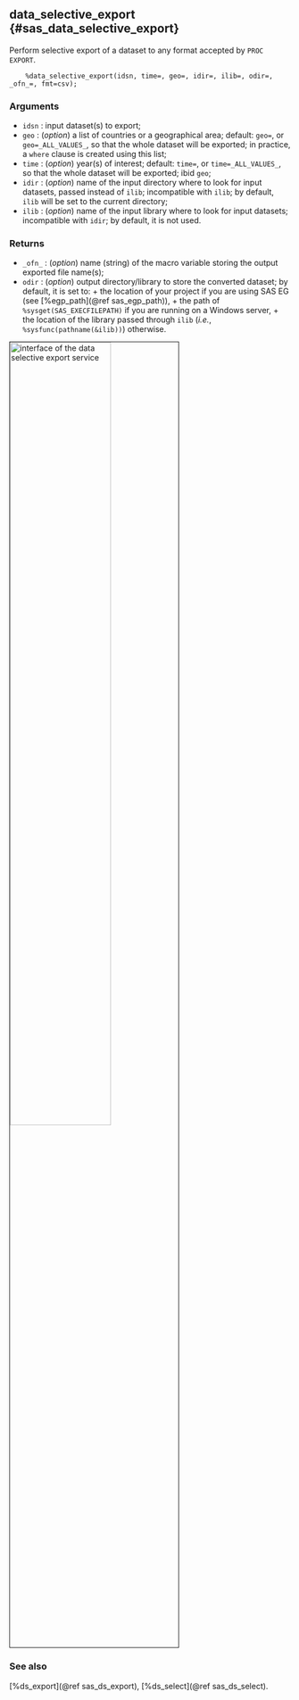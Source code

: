 ## data_selective_export {#sas_data_selective_export}
Perform selective export of a dataset to any format accepted by `PROC EXPORT`.

~~~sas
	%data_selective_export(idsn, time=, geo=, idir=, ilib=, odir=, _ofn_=, fmt=csv);
~~~

### Arguments
* `idsn` : input dataset(s) to export;
* `geo` : (_option_) a list of countries or a geographical area; default: `geo=`, or 
	`geo=_ALL_VALUES_`, so that the whole dataset will be exported; in practice, a `where` 
	clause is created using this list; 
* `time` : (_option_) year(s) of interest; default: `time=`, or `time=_ALL_VALUES_`, so that 
	the whole dataset will be exported; ibid `geo`;
* `idir` : (_option_) name of the input directory where to look for input datasets, passed 
	instead of `ilib`; incompatible with `ilib`; by default, `ilib` will be set to the current 
	directory; 
* `ilib` : (_option_) name of the input library where to look for input datasets; incompatible 
	with `idir`; by default, it is not used.

### Returns
* `_ofn_` : (_option_) name (string) of the macro variable storing the output exported file 
	name(s);
* `odir` : (_option_) output directory/library to store the converted dataset; by default,
	it is set to:
			+ the location of your project if you are using SAS EG (see [%egp_path](@ref sas_egp_path)),
			+ the path of `%sysget(SAS_EXECFILEPATH)` if you are running on a Windows server,
			+ the location of the library passed through `ilib` (_i.e._, `%sysfunc(pathname(&ilib))`) 
			otherwise.

<img src="img/data_selective_export.png" border="1" width="60%" alt="interface of the data selective export service">

### See also
[%ds_export](@ref sas_ds_export), [%ds_select](@ref sas_ds_select).
